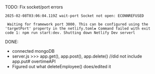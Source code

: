 TODO:
Fix socket/port errors

```2025-02-08T03:06:04.119Z wait-port Socket error: Error: connect ECONNREFUSED 127.0.0.1:3000
2025-02-08T03:06:04.119Z wait-port Socket not open: ECONNREFUSED
```

``` Waiting for framework port 3000. This can be configured using the 'targetPort' property in the netlify.toml◈ Command failed with exit code 1: npm run start:dev. Shutting down Netlify Dev serverl```




DONE:
- connected mongoDB
- server.js >>> app.get(), app.post(), app.delete()
//did not include app.put# overtimeAPI
- Figured out what deleteEmployee() does/edited it